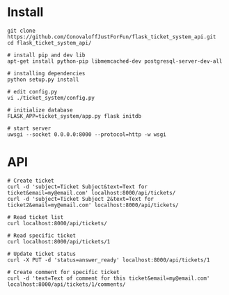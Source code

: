 Install
============

    git clone https://github.com/ConovaloffJustForFun/flask_ticket_system_api.git
    cd flask_ticket_system_api/

    # install pip and dev lib
    apt-get install python-pip libmemcached-dev postgresql-server-dev-all

    # installing dependencies
    python setup.py install

    # edit config.py
    vi ./ticket_system/config.py

    # initialize database
    FLASK_APP=ticket_system/app.py flask initdb

    # start server
    uwsgi --socket 0.0.0.0:8000 --protocol=http -w wsgi

API
============

    # Create ticket
    curl -d 'subject=Ticket Subject&text=Text for ticket&email=my@email.com' localhost:8000/api/tickets/
    curl -d 'subject=Ticket Subject 2&text=Text for ticket2&email=my@email.com' localhost:8000/api/tickets/

    # Read ticket list
    curl localhost:8000/api/tickets/

    # Read specific ticket
    curl localhost:8000/api/tickets/1

    # Update ticket status
    curl -X PUT -d 'status=answer_ready' localhost:8000/api/tickets/1

    # Create comment for specific ticket
    curl -d 'text=Text of comment for this ticket&email=my@email.com' localhost:8000/api/tickets/1/comments/
